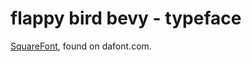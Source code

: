# flappy bird bevy - typeface

[SquareFont](https://www.dafont.com/squarefont.font), found on dafont.com.
